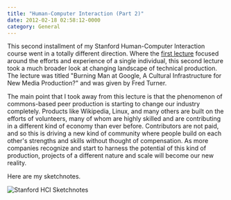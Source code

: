 ```yaml
---
title: "Human-Computer Interaction (Part 2)"
date: 2012-02-18 02:58:12-0000
category: General
---
```


This second installment of my Stanford Human-Computer Interaction course went in a totally different direction. Where the <a href="http://www.bennorris.blog/2012/02/08/humancomputer-interaction-part.html">first lecture</a> focused around the efforts and experience of a single individual, this second lecture took a much broader look at changing landscape of technical production. The lecture was titled "Burning Man at Google, A Cultural Infrastructure for New Media Production?" and was given by Fred Turner.

The main point that I took away from this lecture is that the phenomenon of commons-based peer production is starting to change our industry completely. Products like Wikipedia, Linux, and many others are built on the efforts of volunteers, many of whom are highly skilled and are contributing in a different kind of economy than ever before. Contributors are not paid, and so this is driving a new kind of community where people build on each other's strengths and skills without thought of compensation. As more companies recognize and start to harness the potential of this kind of production, projects of a different nature and scale will become our new reality.

Here are my sketchnotes.

<img src="https://www.bennorris.blog/uploads/2021/db57eec383.png" alt="Stanford HCI Sketchnotes"/>
